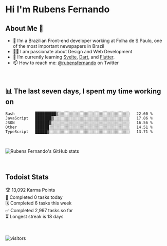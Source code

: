 # Hi I'm Rubens Fernando

## About Me 🚀

- 🌱 I’m a Brazilian Front-end developer working at Folha de S.Paulo, one of the most important newspapers in Brazil
- 👨‍💻 I am passionate about Design and Web Development
- 📖 I’m currently learning [Svelte](https://svelte.dev/), [Dart](https://dart.dev/), and [Flutter](https://flutter.dev/).
- 📫 How to reach me: [@rubensfernando](https://twitter.com/rubensfernando) on Twitter

<br />

## 📊 The last seven days, I spent my time working on

<!--START_SECTION:waka-->
```text
Bash         █████████▒░░░░░░░░░░░░░░░░░░░░░░░░░░░░░░░   22.60 % 
JavaScript   ███████▒░░░░░░░░░░░░░░░░░░░░░░░░░░░░░░░░░   17.86 % 
JSON         ██████▓░░░░░░░░░░░░░░░░░░░░░░░░░░░░░░░░░░   16.56 % 
Other        ██████░░░░░░░░░░░░░░░░░░░░░░░░░░░░░░░░░░░   14.51 % 
TypeScript   █████▓░░░░░░░░░░░░░░░░░░░░░░░░░░░░░░░░░░░   13.71 % 
```
<!--END_SECTION:waka-->

<br />

![Rubens Fernando's GitHub stats](https://github-readme-stats.vercel.app/api?username=rubensfernando&show_icons=true&hide_border=true)

<br />

## Todoist Stats

<!-- TODO-IST:START -->
🏆  13,092 Karma Points           
🌸  Completed 0 tasks today           
🗓  Completed 6 tasks this week           
✅  Completed 2,997 tasks so far           
⏳  Longest streak is 18 days
<!-- TODO-IST:END -->

<br>

![visitors](https://visitor-badge.laobi.icu/badge?page_id=rubensfernando.rubensfernando)
